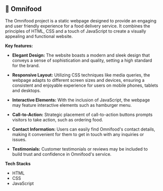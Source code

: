 ## 🍲 Omnifood

<p>
    The Omnifood project is a static webpage designed to provide an engaging and user friendly experience for a food delivery service. It combines the principles of HTML, CSS and a touch of JavaScript to create a visually appealing and functional website.
</p>

**Key features:**

- **Elegant Design:** The website boasts a modern and sleek design that conveys a sense of sophistication and quality, setting a high standard for the brand.

- **Responsive Layout:** Utilizing CSS techniques like media queries, the webpage adapts to different screen sizes and devices, ensuring a consistent and enjoyable experience for users on mobile phones, tablets and desktops.

- **Interactive Elements:** With the inclusion of JavaScript, the webpage may feature interactive elements such as hamburger menu.

- **Call-to-Action:** Strategic placement of call-to-action buttons prompts visitors to take action, such as ordering food.

- **Contact Information:** Users can easily find Omnifood's contact details, making it convenient for them to get in touch with any inquiries or issues.

- **Testimonials:** Customer testimonials or reviews may be included to build trust and confidence in Omnifood's service.

**Tech Stacks**
- HTML
- CSS
- JavaScript
